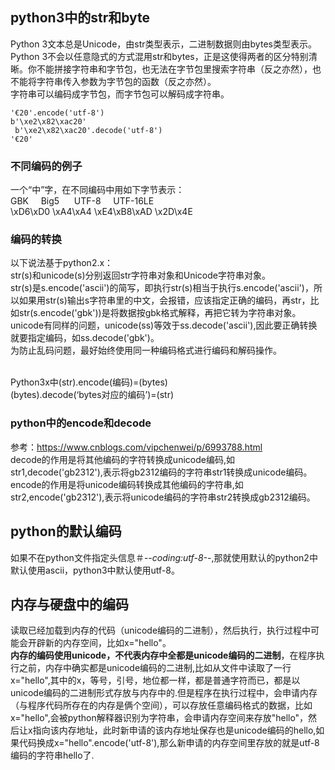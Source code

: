 ## python3中的str和byte
Python 3文本总是Unicode，由str类型表示，二进制数据则由bytes类型表示。<br/>
Python 3不会以任意隐式的方式混用str和bytes，正是这使得两者的区分特别清晰。你不能拼接字符串和字节包，也无法在字节包里搜索字符串（反之亦然），也不能将字符串传入参数为字节包的函数（反之亦然）。<br/>
字符串可以编码成字节包，而字节包可以解码成字符串。
```
'€20'.encode('utf-8')
b'\xe2\x82\xac20'
 b'\xe2\x82\xac20'.decode('utf-8')
'€20'
```

### 不同编码的例子
一个“中”字，在不同编码中用如下字节表示：<br/>
GBK       Big5      UTF-8         UTF-16LE <br/>
\xD6\xD0  \xA4\xA4  \xE4\xB8\xAD  \x2D\x4E 

### 编码的转换
以下说法基于python2.x：<br/>
str(s)和unicode(s)分别返回str字符串对象和Unicode字符串对象。
<br/>str(s)是s.encode('ascii')的简写，即执行str(s)相当于执行s.encode('ascii')，所以如果用str(s)输出s字符串里的中文，会报错，应该指定正确的编码，再str，比如str(s.encode('gbk'))是将数据按gbk格式解释，再把它转为字符串对象。
<br/>unicode有同样的问题，unicode(ss)等效于ss.decode('ascii'),因此要正确转换就要指定编码，如ss.decode('gbk')。
<br/>为防止乱码问题，最好始终使用同一种编码格式进行编码和解码操作。

<br/>Python3x中(str).encode(编码)=(bytes) 
<br/>(bytes).decode(‘bytes对应的编码’)=(str) 

### python中的encode和decode
参考：https://www.cnblogs.com/vipchenwei/p/6993788.html<br/>
decode的作用是将其他编码的字符转换成unicode编码,如str1,decode('gb2312'),表示将gb2312编码的字符串str1转换成unicode编码。<br/>
encode的作用是将unicode编码转换成其他编码的字符串,如str2,encode('gb2312'),表示将unicode编码的字符串str2转换成gb2312编码。<br/>


## python的默认编码

如果不在python文件指定头信息＃-*-coding:utf-8-*-,那就使用默认的python2中默认使用ascii，python3中默认使用utf-8。<br/>

## 内存与硬盘中的编码

读取已经加载到内存的代码（unicode编码的二进制），然后执行，执行过程中可能会开辟新的内存空间，比如x="hello"。<br/>
**内存的编码使用unicode，不代表内存中全都是unicode编码的二进制**，在程序执行之前，内存中确实都是unicode编码的二进制,比如从文件中读取了一行x="hello",其中的x，等号，引号，地位都一样，都是普通字符而已，都是以unicode编码的二进制形式存放与内存中的.但是程序在执行过程中，会申请内存（与程序代码所存在的内存是俩个空间），可以存放任意编码格式的数据，比如x="hello",会被python解释器识别为字符串，会申请内存空间来存放"hello"，然后让x指向该内存地址，此时新申请的该内存地址保存也是unicode编码的hello,如果代码换成x="hello".encode('utf-8'),那么新申请的内存空间里存放的就是utf-8编码的字符串hello了.
